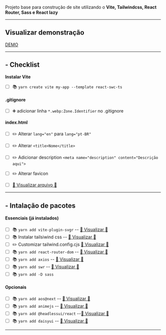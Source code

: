 
Projeto base para construção de site utilizando o **Vite, Tailwindcss, React Router, Sass e React lazy**

---
## Visualizar demonstração
[DEMO](https://template-vitejs-react-swc-ts.up.railway.app)


---
## **- Checklist**
**Instalar Vite**
- [ ] :books: `yarn create vite my-app --template react-swc-ts`

#### **.gitignore**

- [ ] :heavy_plus_sign: adicionar linha `*.webp:Zone.Identifier` no .gitignore


#### **index.html**

- [ ] :pencil2: Alterar `lang="en"`  para `lang="pt-BR"`
- [ ] :pencil2: Alterar `<title>Nome</title>`
- [ ] :pencil2: Adicionar description `<meta name="description" content="Descrição aqui">`
- [ ] :pencil2: Alterar favicon
- [ ] [:eyes: Visualizar arquivo :link:](https://github.com/joseonofre/todo-vitejs-projects/blob/main/index.html)


---
## **- Intalação de pacotes** 

#### **Essenciais (já instalados)** 

- [ ] :books: `yarn add vite-plugin-svgr` -- [:eyes: Visualizar :link:](https://www.npmjs.com/package/vite-plugin-svgr)
- [ ] :books: Instalar tailsiwind css -- [:eyes: Visualizar :link:](https://tailwindcss.com/docs/installation/framework-guides)
- [ ] :pencil2: Customizar tailwind.config.cjs  [:eyes: Visualizar :link:](https://github.com/joseonofre/todo-vitejs-projects/blob/main/tailwind.config.cjs)
- [ ] :books: `yarn add react-router-dom`  -- [:eyes: Visualizar :link:](https://reactrouter.com/en/main)
- [ ] :books: `yarn add axios`  -- [:eyes: Visualizar :link:](https://axios-http.com/)
- [ ] :books: `yarn add swr`  -- [:eyes: Visualizar :link:](https://swr.vercel.app/pt-BR)
- [ ] :books: `yarn add -D sass`

#### **Opcionais**

- [ ] :books: `yarn add aos@next` -- [:eyes: Visualizar :link:](https://michalsnik.github.io/aos/)
- [ ] :books: `yarn add animejs` -- [:eyes: Visualizar :link:](https://animejs.com/documentation/#motionPath)
- [ ] :books: `yarn add @headlessui/react` --[:eyes: Visualizar :link:](https://headlessui.com/react/menu)
- [ ] :books: `yarn add daisyui`  --  [:eyes: Visualizar :link:](https://daisyui.com/)

---